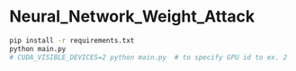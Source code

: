 # Neural_Network_Weight_Attack


```bash
pip install -r requirements.txt
python main.py
# CUDA_VISIBLE_DEVICES=2 python main.py  # to specify GPU id to ex. 2
```